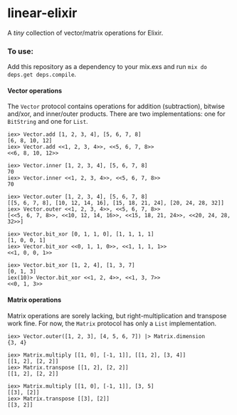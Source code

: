 linear-elixir
========

A *tiny* collection of vector/matrix operations for Elixir.

### To use:

Add this repository as a dependency to your mix.exs and run ``mix do deps.get deps.compile``.

#### Vector operations

The ``Vector`` protocol contains operations for addition (subtraction), bitwise and/xor, and inner/outer products. There are two implementations: one for ``BitString`` and one for ``List``.
```
iex> Vector.add [1, 2, 3, 4], [5, 6, 7, 8]
[6, 8, 10, 12]
iex> Vector.add <<1, 2, 3, 4>>, <<5, 6, 7, 8>>
<<6, 8, 10, 12>>

iex> Vector.inner [1, 2, 3, 4], [5, 6, 7, 8]
70
iex> Vector.inner <<1, 2, 3, 4>>, <<5, 6, 7, 8>>
70

iex> Vector.outer [1, 2, 3, 4], [5, 6, 7, 8]
[[5, 6, 7, 8], [10, 12, 14, 16], [15, 18, 21, 24], [20, 24, 28, 32]]
iex> Vector.outer <<1, 2, 3, 4>>, <<5, 6, 7, 8>>
[<<5, 6, 7, 8>>, <<10, 12, 14, 16>>, <<15, 18, 21, 24>>, <<20, 24, 28, 32>>]

iex> Vector.bit_xor [0, 1, 1, 0], [1, 1, 1, 1]
[1, 0, 0, 1]
iex> Vector.bit_xor <<0, 1, 1, 0>>, <<1, 1, 1, 1>>
<<1, 0, 0, 1>>

iex> Vector.bit_xor [1, 2, 4], [1, 3, 7]
[0, 1, 3]
iex(10)> Vector.bit_xor <<1, 2, 4>>, <<1, 3, 7>>
<<0, 1, 3>>
```

#### Matrix operations

Matrix operations are sorely lacking, but right-multiplication and transpose work fine. For now, the ``Matrix`` protocol has only a ``List`` implementation.
```
iex> Vector.outer([1, 2, 3], [4, 5, 6, 7]) |> Matrix.dimension
{3, 4}

iex> Matrix.multiply [[1, 0], [-1, 1]], [[1, 2], [3, 4]]
[[1, 2], [2, 2]]
iex> Matrix.transpose [[1, 2], [2, 2]]
[[1, 2], [2, 2]]

iex> Matrix.multiply [[1, 0], [-1, 1]], [3, 5]
[[3], [2]]
iex> Matrix.transpose [[3], [2]] 
[[3, 2]]
```

